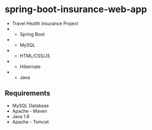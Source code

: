 # spring-boot-insurance-web-app
 
* Travel Health Insurance Project
* * Spring Boot
* * MySQL
* * HTML/CSS/JS
* * Hibernate
* * Java

## Requirements
* MySQL Database
* Apache - Maven
* Java 1.8
* Apache - Tomcat 
